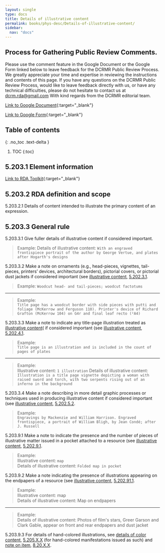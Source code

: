 ```yaml
---
layout: single
type: docs
title: Details of illustrative content
permalink: books/phys-desc/Details-of-illustrative-content/
sidebar:
  nav: "docs"
---
```


## Process for Gathering Public Review Comments.
Please use the comment feature in the Google Document or the Google Form linked below to leave feedback for the DCRMR Public Review Process.  We greatly appreciate your time and expertise in reviewing the instructions and contents of this page.  If you have any questions on the DCRMR Public Review Process, would like to leave feedback directly with us, or have any technical difficulties, please do not hesitate to contact us at dcrm.rda@gmail.com  With kind regards from the DCRMR editorial team.

[Link to Google Document](https://docs.google.com/document/d/1Tx9tCLPHaWD5X6U8LRJRYaDNIn0FWnIXyZEDJ2VvhTc/edit){:target="_blank"}

[Link to Google Form](https://docs.google.com/forms/d/e/1FAIpQLSdNtJkbY1mngdTcvCoB7zZcpaIuuKHvlbyiidP-QunDy14VcQ/viewform){:target="_blank"}

## Table of contents
{: .no_toc .text-delta }

1. TOC
{:toc}

## 5.203.1 Element information

[Link to RDA Toolkit](https://linktotoolkit){:target="_blank"}

## 5.203.2 RDA definition and scope

<a name="5.203.2.1">5.203.2.1</a> Details of content intended to illustrate the primary content of an expression.

## 5.203.3 General rule

<a name="5.203.3.1">5.203.3.1</a> Give fuller details of illustrative content if considered important. 

>Example:
> Details of illustrative content: `With an engraved frontispiece portrait of the author by George Vertue, and plates after Hogarth's designs`

<a name="5.203.3.2">5.203.3.2</a> Make a note on ornaments (e.g., head-pieces, vignettes, tail-pieces, printers’ devices, architectural borders), pictorial covers, or pictorial dust jackets if considered important (see [illustrative content](/DCRMR/books/phys-desc/Illustrative-content/), [5.202.3.1](/DCRMR/books/phys-desc/Illustrative-content/#5.202.3.1). 

>Example:
> `Woodcut head- and tail-pieces; woodcut factotums`

---
>Example:  
>`Title page has a woodcut border with side pieces with putti and foliage (McKerrow and Ferguson 110). Printer's device of Richard Grafton (McKerrow 104) on G4r and final leaf recto (²A4)`

<a name="5.203.3.3">5.203.3.3</a> Make a note to indicate any title-page illustration treated as [illustrative content](/DCRMR/books/phys-desc/Illustrative-content/)( if considered important (see [illustrative content](/DCRMR/books/phys-desc/Illustrative-content/), [5.202.4.1](/DCRMR/books/phys-desc/Illustrative-content/#5.202.4.1).

>Example:  
>`Title page is an illustration and is included in the count of pages of plates`

---
>Example:  
>Illustrative content: `1 illustration`
>Details of illustrative content: `Illustration is a title page vignette depicting a woman with raised sword and torch, with two serpents rising out of an inferno in the background`

<a name="5.203.3.4">5.203.3.4</a> Make a note describing in more detail graphic processes or techniques used in producing illustrative content if considered important (see [illustrative content](/DCRMR/books/phys-desc/Illustrative-content/), [5.202.5.2](/DCRMR/books/phys-desc/Illustrative-content/#5.202.5.2). 

>Example:  
> `Engravings by Mackenzie and William Harrison. Engraved frontispiece, a portrait of William Bligh, by Jean Condé; after J. Russell`

<a name="5.203.9.1">5.203.9.1</a> Make a note to indicate the presence and the number of pieces of illustrative matter issued in a pocket attached to a resource (see [illustrative content](/DCRMR/books/phys-desc/Illustrative-content/), [5.202.9.1](/DCRMR/books/phys-desc/Illustrative-content/#5.202.9.1). 

>Example:  
>Illustrative content: `map`  
>Details of illustrative content: `Folded map in pocket`  

<a name="5.203.9.2">5.203.9.2</a> Make a note indicating the presence of illustrations appearing on the endpapers of a resource (see [illustrative content](/DCRMR/books/phys-desc/Illustrative-content/), [5.202.91.1](/DCRMR/books/phys-desc/Illustrative-content/#5.202.91.1). 

>Example:  
> Illustrative content: map  
>Details of illustrative content: Map on endpapers  

--- 
>Example:  
>Details of illustrative content: Photos of film's stars, Greer Garson and Clark Gable, appear on front and rear endpapers and dust jacket

<a name="5.203.9.3">5.203.9.3</a> For details of hand-colored illustrations, see [details of color content](/DCRMR/books/phys-desc/Details-of-color-content/), [5.205.X.X](/DCRMR/books/phys-desc/Details-of-color-content/#5.205.X.X) (for hand-colored manifestations issued as such) and [note on item](/DCRMR/books/Notes-on-items/Note-on-item), [8.20.X.X](/DCRMR/books/Notes-on-items/Note-on-item/#8.20.X.X).